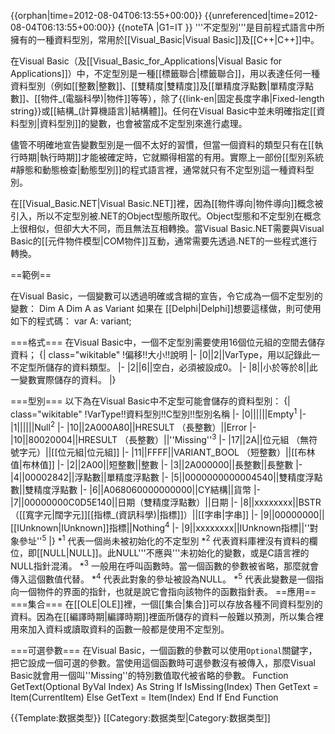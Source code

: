 {{orphan|time=2012-08-04T06:13:55+00:00}}
{{unreferenced|time=2012-08-04T06:13:55+00:00}}
{{noteTA
|G1=IT
}}
'''不定型別'''是目前程式語言中所擁有的一種資料型別，常用於[[Visual_Basic|Visual Basic]]及[[C++|C++]]中。

在Visual Basic（及[[Visual_Basic_for_Applications|Visual Basic for Applications]]）中，不定型別是一種[[標籤聯合|標籤聯合]]，用以表達任何一種資料型別（例如[[整數|整數]]、[[雙精度|雙精度]]及[[單精度浮點數|單精度浮點數]]、[[物件_(電腦科學)|物件]]等等），除了{{link-en|固定長度字串|Fixed-length string}}或[[結構_(計算機語言)|結構體]]。任何在Visual Basic中並未明確指定[[資料型別|資料型別]]的變數，也會被當成不定型別來進行處理。

儘管不明確地宣告變數型別是一個不太好的習慣，但當一個資料的類型只有在[[執行時期|執行時期]]才能被確定時，它就顯得相當的有用。實際上一部份[[型別系統#靜態和動態檢查|動態型別]]的程式語言裡，通常就只有不定型別這一種資料型別。

在[[Visual_Basic.NET|Visual Basic.NET]]裡，因為[[物件導向|物件導向]]概念被引入，所以不定型別被.NET的Object型態所取代。Object型態和不定型別在概念上很相似，但卻大大不同，而且無法互相轉換。當Visual Basic.NET需要與Visual Basic的[[元件物件模型|COM物件]]互動，通常需要先透過.NET的一些程式進行轉換。

==範例==

在Visual Basic，一個變數可以透過明確或含糊的宣告，令它成為一個不定型別的變數：
<source lang="vb">
Dim A
Dim A as Variant
</source>
如果在 [[Delphi|Delphi]]想要這樣做，則可使用如下的程式碼：
<syntaxhighlight lang='delphi'>
var A: variant;
</syntaxhighlight>

===格式===
在Visual Basic中，一個不定型別需要使用16個位元組的空間去儲存資料；
{| class="wikitable"
!偏移!!大小!!說明
|-
|0||2||VarType，用以記錄此一不定型所儲存的資料類型。
|-
|2||6||空白，必須被設成0。
|-
|8||小於等於8||此一變數實際儲存的資料。
|}

===型別===
以下為在Visual Basic中不定型可能會儲存的資料型別：
{| class="wikitable"
!VarType!!資料型別!!C型別!!型別名稱
|-
|0||||||Empty<sup>1</sup>
|-
|1||||||Null<sup>2</sup>
|-
|10||2A000A80||HRESULT （長整數）||Error
|-
|10||80020004||HRESULT （長整數）||''Missing''<sup>3</sup>
|-
|17||2A||位元組 （無符號字元）||[[位元組|位元組]]
|-
|11||FFFF||VARIANT_BOOL （短整數）||[[布林值|布林值]]
|-
|2||2A00||短整數||整數
|-
|3||2A000000||長整數||長整數
|-
|4||00002842||浮點數||單精度浮點數
|-
|5||0000000000004540||雙精度浮點數||雙精度浮點數
|-
|6||A068060000000000||CY結構||貨幣
|-
|7||00000000C0D5E140||日期（雙精度浮點數）||日期
|-
|8||xxxxxxxx||BSTR （[[寬字元|闊字元]][[指標_(資訊科學)|指標]]）||[[字串|字串]]
|-
|9||00000000||[[IUnknown|IUnknown]]指標||Nothing<sup>4</sup>
|-
|9||xxxxxxxx||IUnknown指標||''對象參址''<sup>5</sup>
|}
*<sup>1</sup> 代表一個尚未被初始化的不定型別
*<sup>2</sup> 代表資料庫裡沒有資料的欄位，即[[NULL|NULL]]。此NULL'''不應與'''未初始化的變數，或是C語言裡的NULL指針混淆。
*<sup>3</sup> 一般用在呼叫函數時。當一個函數的參數被省略，那麼就會傳入這個數值代替。
*<sup>4</sup> 代表此對象的參址被設為NULL。
*<sup>5</sup> 代表此變數是一個指向一個物件的界面的指針，也就是說它會指向該物件的函數指針表。
==應用==
===集合===
在[[OLE|OLE]]裡，一個[[集合|集合]]可以存放各種不同資料型別的資料。因為在[[編譯時期|編譯時期]]裡面所儲存的資料一般難以預測，所以集合裡用來加入資料或讀取資料的函數一般都是使用不定型別。

===可選參數===
在Visual Basic，一個函數的參數可以使用<code>Optional</code>關鍵字，把它設成一個可選的參數。當使用這個函數時可選參數沒有被傳入，那麼Visual Basic就會用一個叫''Missing''的特別數值取代被省略的參數。
<source lang="vb">
Function GetText(Optional ByVal Index) As String
    If IsMissing(Index) Then
        GetText = Item(CurrentItem)
    Else
        GetText = Item(Index)
    End If
End Function
</source>

{{Template:数据类型}}
[[Category:数据类型|Category:数据类型]]